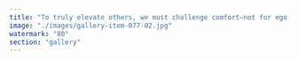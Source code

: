 ```yaml
---
title: "To truly elevate others, we must challenge comfort—not for ego, but for growth. Dissonance, when used wisely, is not disruption for its own sake, but a deliberate invitation beyond stagnation. <br /><br />Let’s use our presence and questions not to use people, but to provoke clarity, catalyze resonance, and unlock new layers of potential. Dissonance is a mirror, not a weapon: if it helps you spiral upward, pass the cue along.<br /><br />Elevate by tuning, not extracting."
image: "./images/gallery-item-077-02.jpg"
watermark: "80"
section: "gallery"
---
```

